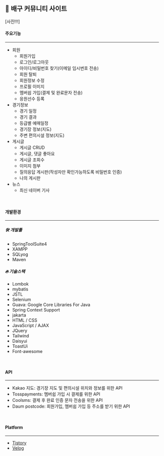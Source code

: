 ## 🏐 배구 커뮤니티 사이트

[사진!!!]

#### 주요기능
<hr>

- 회원
  * 회원가입
  * 로그인/로그아웃
  * 아이디/비밀번호 찾기(이메일 임시번호 전송)
  * 회원 탈퇴
  * 회원정보 수정
  * 프로필 이미지
  * 멤버쉽 가입(결제 및 완료문자 전송)
  * 응원선수 등록
- 경기정보
  * 경기 일정
  * 경기 결과
  * 등급별 예매일정
  * 경기장 정보(지도)
  * 주변 편의시설 정보(지도) 
- 게시글
  * 게시글 CRUD
  * 게시글, 댓글 좋아요
  * 게시글 조회수
  * 이미지 첨부
  * 질의응답 게시판(작성자만 확인가능하도록 비밀번호 인증)
  * 나의 게시판
- 뉴스
  * 최신 네이버 기사

<br>

#### 개발환경
<hr>

##### 🛠 개발툴
- SpringToolSuite4
- XAMPP
- SQLyog
- Maven
  
##### 🔥 기술스택
- Lombok
- mybatis
- JSTL
- Selenium
- Guava: Google Core Libraries For Java
- Spring Context Support
- jakarta
- HTML / CSS
- JavaScript / AJAX
- JQuery
- Tailwind
- Daisyui
- ToastUi
- Font-awesome

<br>

#### API
<hr>

- Kakao 지도: 경기장 지도 및 편의시설 위치와 정보를 위한 API
- Tosspayments: 멤버쉽 가입 시 결제를 위한 API
- Coolsms: 결제 후 완료 인증 문자 전송을 위한 API 
- Daum postcode: 회원가입, 멤버쉽 가입 등 주소를 받기 위한 API

<br>

#### Platform
<hr>

- [Tistory](https://ohyohyo.tistory.com/category/%ED%94%84%EB%A1%9C%EC%A0%9D%ED%8A%B8/My)
- [Velog](https://velog.io/@ohyo555/series/myproject)
